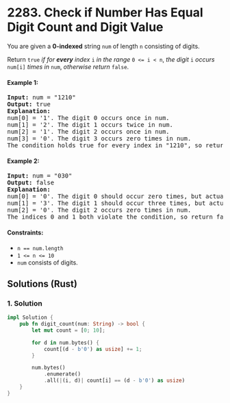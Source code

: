 # 2283. Check if Number Has Equal Digit Count and Digit Value
You are given a **0-indexed** string `num` of length `n` consisting of digits.

Return `true` *if for **every** index* `i` *in the range* `0 <= i < n`, *the digit* `i` *occurs* `num[i]` *times in* `num`, *otherwise return* `false`.

#### Example 1:
<pre>
<strong>Input:</strong> num = "1210"
<strong>Output:</strong> true
<strong>Explanation:</strong>
num[0] = '1'. The digit 0 occurs once in num.
num[1] = '2'. The digit 1 occurs twice in num.
num[2] = '1'. The digit 2 occurs once in num.
num[3] = '0'. The digit 3 occurs zero times in num.
The condition holds true for every index in "1210", so return true.
</pre>

#### Example 2:
<pre>
<strong>Input:</strong> num = "030"
<strong>Output:</strong> false
<strong>Explanation:</strong>
num[0] = '0'. The digit 0 should occur zero times, but actually occurs twice in num.
num[1] = '3'. The digit 1 should occur three times, but actually occurs zero times in num.
num[2] = '0'. The digit 2 occurs zero times in num.
The indices 0 and 1 both violate the condition, so return false.
</pre>

#### Constraints:
* `n == num.length`
* `1 <= n <= 10`
* `num` consists of digits.

## Solutions (Rust)

### 1. Solution
```Rust
impl Solution {
    pub fn digit_count(num: String) -> bool {
        let mut count = [0; 10];

        for d in num.bytes() {
            count[(d - b'0') as usize] += 1;
        }

        num.bytes()
            .enumerate()
            .all(|(i, d)| count[i] == (d - b'0') as usize)
    }
}
```
